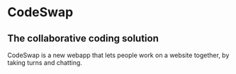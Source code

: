 # CodeSwap
## The collaborative coding solution

CodeSwap is a new webapp that lets people work on a website together, by taking turns and chatting.
